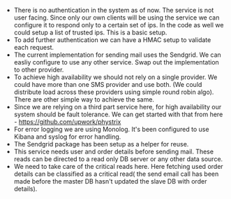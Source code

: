  * There is no authentication in the system as of now. The service is not user facing. Since only our own clients will be using the service we can configure it to respond only to a certain set of ips. In the code as well we could setup a list of trusted ips. This is a basic setup.
 * To add further authentication we can have a HMAC setup to validate each request.
 * The current implementation for sending mail uses the Sendgrid. We can easliy configure to use any other service. Swap out the implementation to other provider.
 * To achieve high availability we should not rely on a single provider. We could have more than one SMS provider and use both. (We could distribute load across these providers using simple round robin algo). There are other simple way to achieve the same.
 * Since we are relying on a third part service here, for high availability our system should be fault tolerance. We can get started with that from here - https://github.com/upwork/phystrix
 * For error logging we are using Monolog. It's been configured to use Kibana and syslog for error handling.
 * The Sendgrid package has been setup as a helper for reuse.
 * This service needs user and order details before sending mail. These reads can be directed to a read only DB server or any other data source.
 * We need to take care of the critical reads here. Here fetching used order details can be classified as a critical read( the send email call has been made before the master DB hasn't updated the slave DB with order details).